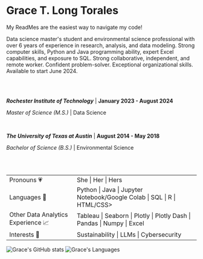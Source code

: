 <!--
**Gracetexana/Gracetexana** is a ✨ _special_ ✨ repository because its `README.md` (this file) appears on your GitHub profile.

Here are some ideas to get you started:

- 🔭 I’m currently working on ...
- 🌱 I’m currently learning ...
- 👯 I’m looking to collaborate on ...
- 🤔 I’m looking for help with ...
- 💬 Ask me about ...
- 📫 How to reach me: ...
- 😄 Pronouns: ...
- ⚡ Fun fact: ...
-->

# Grace T. Long Torales

My ReadMes are the easiest way to navigate my code!

Data science master's student and environmental science professional with over 6 years of experience in research, analysis, and data modeling. Strong computer skills, Python and Java programming ability, expert Excel capabilities, and exposure to SQL. Strong collaborative, independent, and remote worker. Confident problem-solver. Exceptional organizational skills. Available to start June 2024.

<br>
<br>

***Rochester Institute of Technology*** | **January 2023 - August 2024**

*Master of Science (M.S.)* | Data Science

<br>

***The University of Texas at Austin*** | **August 2014 - May 2018**

*Bachelor of Science (B.S.)* | Environmental Science

<br>
<br>

<table>
  <tr>
    <td>Pronouns 💗</td>    <td>She | Her | Hers</td>
  </tr>
  <tr>
    <td>Languages 👄</td>    <td>Python | Java | Jupyter Notebook/Google Colab | SQL | R | HTML/CSS></td>
  </tr>
  <tr>
    <td>Other Data Analytics Experience 📈</td>    <td>Tableau | Seaborn | Plotly | Plotly Dash | Pandas | Numpy | Excel</td>
  </tr>
  <tr>
    <td>Interests 🌱</td>    <td>Sustainability | LLMs | Cybersecurity</td>
  </tr>
</table>

![Grace's GitHub stats](https://github-readme-stats.vercel.app/api?username=gracetexana&hide=contribs&theme=merko)
![Grace's Languages](https://github-readme-stats.vercel.app/api/top-langs/?username=gracetexana&layout=compact&theme=merko)
